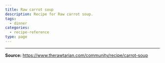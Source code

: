 ```yaml
---
title: Raw carrot soup
description: Recipe for Raw carrot soup.
tags:
  - dinner
categories:
  - recipe-reference
type: page
---
```


---

**Source:** <https://www.therawtarian.com/community/recipe/carrot-soup>